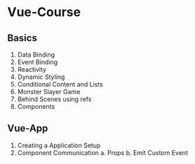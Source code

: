 # Vue-Course

## **Basics**
  1. Data Binding 
  2. Event Binding
  3. Reactivity
  4. Dynamic Styling
  5. Conditional Content and Lists
  6. Monster Slayer Game
  7. Behind Scenes using refs
  8. Components

## **Vue-App**
  1. Creating a Application Setup
  2. Component Communication
    a. Props
    b. Emit Custom Event
